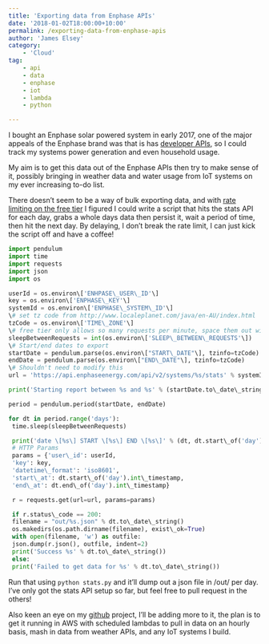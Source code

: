 ```yaml
---
title: 'Exporting data from Enphase APIs'
date: '2018-01-02T18:00:00+10:00'
permalink: /exporting-data-from-enphase-apis
author: 'James Elsey'
category:
    - 'Cloud'
tag:
    - api
    - data
    - enphase
    - iot
    - lambda
    - python

---
```

I bought an Enphase solar powered system in early 2017, one of the major appeals of the Enphase brand was that is has [developer APIs](https://developer.enphase.com/), so I could track my systems power generation and even household usage.

My aim is to get this data out of the Enphase APIs then try to make sense of it, possibly bringing in weather data and water usage from IoT systems on my ever increasing to-do list.

There doesn’t seem to be a way of bulk exporting data, and with [rate limiting on the free tier](https://developer.enphase.com/plans) I figured I could write a script that hits the stats API for each day, grabs a whole days data then persist it, wait a period of time, then hit the next day. By delaying, I don’t break the rate limit, I can just kick the script off and have a coffee!

```python
import pendulum
import time
import requests
import json
import os

userId = os.environ\['ENHPASE\_USER\_ID'\]  
key = os.environ\['ENPHASE\_KEY'\]  
systemId = os.environ\['ENPHASE\_SYSTEM\_ID'\]  
\# set tz code from http://www.localeplanet.com/java/en-AU/index.html  
tzCode = os.environ\['TIME\_ZONE'\]  
\# free tier only allows so many requests per minute, space them out with delays  
sleepBetweenRequests = int(os.environ\['SLEEP\_BETWEEN\_REQUESTS'\])  
\# Start/end dates to export  
startDate = pendulum.parse(os.environ\["START\_DATE"\], tzinfo=tzCode)  
endDate = pendulum.parse(os.environ\["END\_DATE"\], tzinfo=tzCode)  
\# Shouldn't need to modify this  
url = 'https://api.enphaseenergy.com/api/v2/systems/%s/stats' % systemId

print('Starting report between %s and %s' % (startDate.to\_date\_string(), endDate.to\_date\_string()))

period = pendulum.period(startDate, endDate)

for dt in period.range('days'):  
 time.sleep(sleepBetweenRequests)

 print('date \[%s\] START \[%s\] END \[%s\]' % (dt, dt.start\_of('day'), dt.end\_of('day')))  
 # HTTP Params  
 params = {'user\_id': userId,  
 'key': key,  
 'datetime\_format': 'iso8601',  
 'start\_at': dt.start\_of('day').int\_timestamp,  
 'end\_at': dt.end\_of('day').int\_timestamp}

 r = requests.get(url=url, params=params)

 if r.status\_code == 200:  
 filename = "out/%s.json" % dt.to\_date\_string()  
 os.makedirs(os.path.dirname(filename), exist\_ok=True)  
 with open(filename, 'w') as outfile:  
 json.dump(r.json(), outfile, indent=2)  
 print('Success %s' % dt.to\_date\_string())  
 else:  
 print('Failed to get data for %s' % dt.to\_date\_string())

```
Run that using `python stats.py` and it’ll dump out a json file in /out/ per day. I’ve only got the stats API setup so far, but feel free to pull request in the others!

Also keen an eye on my [github](https://github.com/jameselsey/python-enphase-export) project, I’ll be adding more to it, the plan is to get it running in AWS with scheduled lambdas to pull in data on an hourly basis, mash in data from weather APIs, and any IoT systems I build.